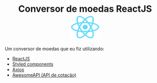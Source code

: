 <h1 align="center">
  Conversor de moedas ReactJS
  <img align="center" alt="React" height="80" width="90" src="https://raw.githubusercontent.com/devicons/devicon/master/icons/react/react-original.svg" />
</h1>

<p>Um conversor de moedas que eu fiz utilizando:<p>
<ul>
  <li>
    <a href="https://react.dev/">ReactJS</a>
  </li>
  <li>
    <a href="https://styled-components.com/">Styled components</a>
  </li>
  <li>
    <a href="https://axios-http.com/">Axios</a>
  </li>
  <li>
    <a href="https://docs.awesomeapi.com.br/api-de-moedas">AwesomeAPI (API de cotação)</a>
  </li>
</ul>
